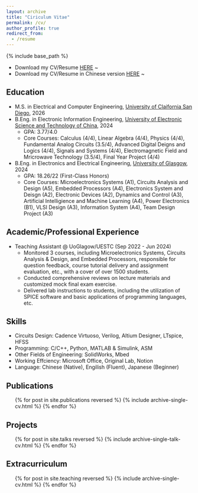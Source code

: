 ```yaml
---
layout: archive
title: "Ciriculum Vitae"
permalink: /cv/
author_profile: true
redirect_from:
  - /resume
---
```


{% include base_path %}
* Download my CV/Resume [HERE](/files/JingyuanLi_Resume.pdf) ~
* Download my CV/Resume in Chinese version [HERE](/files/李敬元-简历.pdf) ~

Education
-------
* M.S. in Electrical and Computer Engineering, [University of Claifornia San Diego](https://www.ucsd.edu/), 2026
* B.Eng. in Electronic Information Engineering, [University of Electronic Science and Technology of China](https://en.uestc.edu.cn/), 2024
  * GPA: 3.77/4.0
  * Core Courses: Calculus (4/4), Linear Algebra (4/4), Physics (4/4), Fundamental Analog Circuits (3.5/4), Advanced Digital Deigns and Logics (4/4), Signals and Systems (4/4), Electromagnetic Field and Mricrowave Technology (3.5/4), Final Year Project (4/4)
* B.Eng. in Electronics and Electrical Engineering, [University of Glasgow](https://www.gla.ac.uk/), 2024
  * GPA: 18.26/22 (First-Class Honors)
  * Core Courses: Microelectronics Systems (A1), Circuits Analysis and Design (A5), Embedded Processors (A4), Electronics System and Deisgn (A2), Electronic Devices (A2), Dynamics and Control (A3), Artificial Intelligience and Machine Learning (A4), Power Electronics (B1), VLSI Design (A3), Information System (A4), Team Design Project (A3)

Academic/Professional Experience
------
* Teaching Assistant @ UoGlagow/UESTC (Sep 2022 - Jun 2024)
  * Monitored 3 courses, including Microelectronics Systems, Circuits Analysis & Design, and Embedded Processors, responsible for question feedback, course tutorial delivery and assignment evaluation, etc., with a cover of over 1500 students.
  * Conducted comprehensive reviews on lecture materials and customized mock final exam exercise. 
  * Delivered lab instructions to students, including the utilization of SPICE software and basic applications of programming languages, etc.

Skills
------
* Circuits Design: Cadence Virtuoso, Verilog, Altium Designer, LTspice, HFSS
* Programming: C/C++, Python, MATLAB & Simulink, ASM
* Other Fields of Engineering: SolidWorks, Mbed
* Working Effciency: Microsoft Office, Original Lab, Notion
* Language: Chinese (Native), Engilish (Fluent), Japanese (Beginner)

Publications
------
  <ul>{% for post in site.publications reversed %}
    {% include archive-single-cv.html %}
  {% endfor %}</ul>
  
Projects
------
  <ul>{% for post in site.talks reversed %}
    {% include archive-single-talk-cv.html  %}
  {% endfor %}</ul>
  
Extracurriculum
------
  <ul>{% for post in site.teaching reversed %}
    {% include archive-single-cv.html %}
  {% endfor %}</ul>
  
